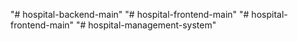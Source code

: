 "# hospital-backend-main" 
"# hospital-frontend-main" 
"# hospital-frontend-main" 
"# hospital-management-system" 
